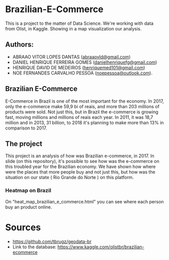 # Brazilian-E-Commerce
This is a project to the matter of Data Science. We're working with data from Olist, in Kaggle. Showing in a map visualization our analysis.

## Authors:
 - ABRAAO VITOR LOPES DANTAS (abraaovld@gmail.com)
 - DANIEL HENRIQUE FERREIRA GOMES (danielhenriquefg@gmail.com)
 - HENRIQUE DAVID DE MEDEIROS (henriquemed101@gmail.com)
 - NOE FERNANDES CARVALHO PESSOA (noepessoa@outlook.com).

## Brazilian E-Commerce
E-Commerce in Brazil is one of the most important for the economy. In 2017, only the e-commerce make 59,9 bi of reais, and more than 203 millions of products were sold. Not just this, but in Brazil the e-commerce is growing fast, moving millions and millions of reais each year. In 2011, it was 18,7 million and in 2013, 31 billion, to 2018 it's planning to make more than 13% in comparison to 2017. 

## The project
This project is an analysis of how was Brazilian e-commerce, in 2017. In slide (on this repository), it's possible to see how was the e-commerce on this troubled year for the Brazilian economy. We have shown how where were the places that more people buy and not just this, but how was the situation on our state ( Rio Grande do Norte ) on this platform.   

### Heatmap on Brazil
On "heat_map_brazilian_e_commerce.html" you can see where each person buy an product online.

# Sources
- https://github.com/tbrugz/geodata-br
- Link to the database: https://www.kaggle.com/olistbr/brazilian-ecommerce
